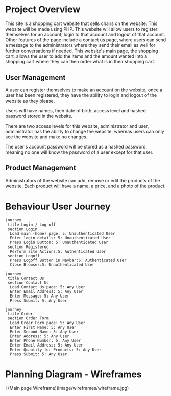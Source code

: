  # Project Overview
 
This site is a shopping cart website that sells chairs on the website. This website will be made using PHP. This website will allow users to register themselves for an account, login to that account and logout of that account. Other features of the page include a contact us page, where users can send a message to the administrators where they send their email as well for further conversations if needed. This website's main page, the shopping cart, allows the user to add the items and the amount wanted into a shopping cart where they can then order what is in their shopping cart. 
## User Management
A user can register themselves to make an account on the website, once a user has been registered, they have the ability to login and logout of the website as they please. 

Users will have names, their date of birth, access level and hashed password stored in the website.

There are two access levels for this website, administrator and user, administrator has the ability to change the website, whereas users can only see the website and make no changes.

The user's account password will be stored as a hashed password, meaning no one will know the password of a user except for that user. 
## Product Management
Administrators of the website can add, remove or edit the products of the website. Each product will have a name, a price, and a photo of the product.
 
 # Behaviour User Journey

```mermaid
journey
 title Login / Log off
 section Login
  Load main (home) page: 5: Unauthenticated User
  Enter login details: 5: Unauthenticated User
  Press Login Button: 5: Unauthenticated User
 section Registered
  Perform site Actions:5: Authenticated User
 section Logoff
  Press Logoff Button in Navbar:5: Authenticated User
  Close Browser:5: Unauthenticated User
```
```mermaid
journey
 title Contact Us
 section Contact Us
  Load Contact Us page: 5: Any User
  Enter Email Address: 5: Any User
  Enter Message: 5: Any User
  Press Submit: 5: Any User
```
```mermaid
journey
 title Order
 section Order Form
  Load Order Form page: 5: Any User
  Enter First Name: 5: Any User
  Enter Second Name: 5: Any User
  Enter Address: 5: Any User
  Enter Phone Number: 5: Any User
  Enter Email Address: 5: Any User
  Enter Quantity for Products: 5: Any User
  Press Submit: 5: Any User
```



 # Planning Diagram - Wireframes

! (Main page Wireframe)(image/wireframes/wireframe.jpg)
